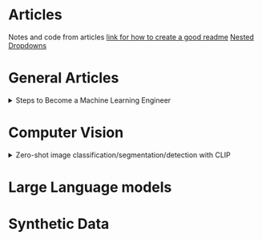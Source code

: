 # Articles
Notes and code from articles
[link for how to create a good readme](https://docs.github.com/en/get-started/writing-on-github/getting-started-with-writing-and-formatting-on-github/basic-writing-and-formatting-syntax)
[Nested Dropdowns](https://gist.github.com/ericclemmons/b146fe5da72ca1f706b2ef72a20ac39d#gistcomment-2694183)

# General Articles
<details>
  <summary>Steps to Become a Machine Learning Engineer</summary>
  
  
### [Steps to Become a Machine Learning Engineer](https://medium.com/cometheartbeat/7-steps-to-become-a-machine-learning-engineer-698cba0bc43c)

**what is machine learning**
- Sub field of Artificial inteligence that allows a machine to learn automatically and improve from experience
- techniquie for problem Solving and task automation

**Helpful libraries**
- Scikit-learn
- Tensorflow
- HuggingFace
- Comet

**3 key roles in data science projects**
- Data engineer
  - Create systems/pipelines to
    - Collect raw data
    -  manage data
    -  transform data into information
- Data scientist
  - Create Model Prototype
- ML engineer
  - Use tools to create models
  - Deploy them top production

**Machine Learning Project Lifecycle**
- Data Preperation
  - Clean Data using data preprocessing
    - Prevent garbage in garbage out
- Model Building
  - build the best model with the data they are provided from step above
    - Start with Simple models (regression)
    - Then move to complex models (neural networks)
  - Evaluate performance of the models (accuracy, precuision, recall, F1)
- Model Deployment
  - Deploy, Monitor and maintain the best model from above
    - put into production
  - Ensure that the model is making correct predictions 

**7 steps to becom an ML engineer**
1. Programming 
   - 2 primary languages 
     - R
     - Python
       - General Purpose
       - End to end machine learning projects 
       - cleaning to model deployment 
       - has the following frameworks
         - Pytorch
         - Skicit-Learn
         - Pyspark 
    
2. Machine learning Algorithms
   - Important to know algorithms to know when and what algorithms to use
   - 4 categories of algoisthms are
     - Regression (superviesd learning)
       - Linear Regression
       - Decision Trees
       - Support Vector Machines 
     - Classification (superviesd learning)
       - Logistic Regression
       - Naive Bayes
       - K-Nearest Neighbors 
     - Clustering (Unsuperviesd learning)
       - K-means
       - DBSCAN
       - Gaussian Mixture Models 
     - Dimensionallity Reduction (Unsuperviesd learning)
       - PCA
       - LDA
       - t-SNE 
3. Applied Mathmatics
   - Includes lots of applied mathmatics
     -  Statitics
     -  Linear Algebra
     -  Calculus
     -  Probability Theory
     -  Discrete Maths
   -  Applied when training the model coefficients
   -  Most are based in statistics
4. Deep Learning
   - ML models work well with small to medium datasets
   - Struggle with large datasets 
     - Deep Learning is used to handle these sets
       - Subset of ML that is an extension of artificial neural networks
       - examples of large datasets are
         - image classification
         - language to language techinques
           - GPT-3
           - BERT
       - Deep Learning is Black Box (dont know how they work)
       - Deep learning algorithms to know    
         - multilayer perception
         - convolutional neural networks
         - recurrent neural networks
         - long short-temr memory networks
         - generative adversarial networks
         - Transformers
         - Diffusion 
5. Machine learning Frameworks
   - Pandas
     - Good for data preprocessing
   - Matplotlib
     - Data Visulization
   - Seaborn
     - Data Visulization
   - Scikit-learn
     - implement machine learning algorithms
   - Tensorflow
     - deep learning analysis
   - Pytorch 
     - deep learning analysis
   - Comet
     - Model Optimization
6. MLOps (machine learning operations)
   - Putting machine learning into production
   - Bridge between model building and exporting the model to production
   - DEVOps equivalent for machine learning
   - Useful tools are
     - MLFLow
     - KubeFlow
     - MetaFlow
     - DataRobot
7. Cloud Computing
   - Cloud computing helps you to train models on powerful machines with multiple GPUs
   - deploy those models
   - run as many servers as you want
   - cloud computing services for machine learning are
     -  Amazon SageMaker
     -  Microsoft Azure Machine Learning
     -  GCP Vertex AI for ML engineering

**Additional Skills**
- Data Visualization
- SQL
- NoSQL
- PySpark
- Hadoop
- Docker
- Kubernetes
- CI-CD for Machine Learning
- Git and GitHub
- FastAPI
</details>

# Computer Vision
<details>
  <summary>Zero-shot image classification/segmentation/detection with CLIP</summary>

  
  ### [Zero-shot image classification/segmentation/detection with CLIP](https://medium.com/@khjfsdu/zero-shot-image-classification-segmentation-detection-with-clip-b8eec06582e3)

**OpenAI CLIP**
  - A model that processes images the same way as text
  - Treats image as a sequence of non-overlapping patches
    - Each patch is a visual token
    - Making an image a sequence of tokens
      - Once it is tokesn it can be processed using transformer
  - Trained on image caption pairs sourced from the web
  - How it Works
    - Converts image/text to vector embeddings using Contrastive loss
    - Generate image and text embeddings in the same vector space
      - allows computing of simularity of 
        - an image
        - a piece of text
      - does simulatitry comparision using cosine simularity between
        - image embedding and text embedding
  - converting to a vector embedding allows for AI by lowering data collectiopn and model training
  - Allows 0-shot prediction for
    - image classification
    - image segmentation
    - Object detection
  
**Image Classification**
  - Model is give
    - an image
    - Text (list of possible classes)
  - Model out puts a simularity to one of the possible classes
    - generates the image embedding
    - generates the texts embedding of the classes
      - picks the class with the embedding closest to the image embedding
   - [pseudo-code](https://github.com/openai/CLIP#zero-shot-prediction)
     ```
      # List of possible classes (text from above)
      classes = ["credit card", "driver's license", "passport"]

      # Loading the model
      model, preprocess = clip.load('ViT-B/32')

      # Preprocessing the data (image and then text)
      image_input = preprocess(image)
      text_inputs = torch.cat([clip.tokenize(f"a photo of a {c}") for c in classes])

      # embedding the image and then the text
      image_features = model.encode_image(image_input)
      text_features = model.encode_text(text_inputs)

      # Pick the most similar class for the image
      similarity = (100.0 * image_features @ text_features.T).softmax(dim=-1)
         ```
**Image Segmentation**
  - CLIPSeg Given
    - An image
    - Text
  - Can highlight in an image where that image representation of the text is in the given images
  - [Link](https://huggingface.co/blog/clipseg-zero-shot)
  
**Image Detection**
  - OWL-ViT does the above but returns a bounding box rather than outlines/shading
  - [Link](https://huggingface.co/spaces/adirik/OWL-ViT)
  
**Final Thoughs**
  - Speeds up time to create a model as training data is not needed
    - No data collection
    - No data labeling
    - No model training
  - Better for cases where you can tolerate a patentially higher error rate
  - Do need training for higher accuracy requirements
</details>


# Large Language models


# Synthetic Data
